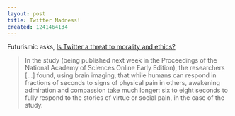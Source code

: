 ```yaml
---
layout: post
title: Twitter Madness!
created: 1241464134
---
```

Futurismic asks, [Is Twitter a threat to morality and ethics?](http://futurismic.com/2009/04/15/is-twitter-a-threat-to-morality-and-ethics/)

> In the study (being published next week in the Proceedings of the National Academy of Sciences Online Early Edition), the researchers [...] found, using brain imaging, that while humans can respond in fractions of seconds to signs of physical pain in others, awakening admiration and compassion take much longer: six to eight seconds to fully respond to the stories of virtue or social pain, in the case of the study.

